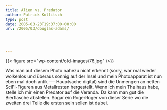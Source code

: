 ```yaml
---
title: Alien vs. Predator
author: Patrick Kollitsch
type: post
date: 2005-03-23T19:37:00+00:00
url: /2005/03/douglas-adams/




---
```

{{< figure src="wp-content/old-images/76.jpg" />}}

Was man auf diesem Photo nahezu nicht erkennt (sorry, war mal wieder wolkenlos und überaus sonnig auf der Insel und mein Photoapparat ist nun eben mal doch antik --- Hauptsache digital) sind die Unmengen an netten SciFi-Figuren aus Metallresten hergestellt. Wenn ich mein Thaihaus habe, stelle ich mir einen Predator auf die Veranda. Da kann man gut die Bierflasche abstellen. Sogar ein RogerRoger von dieser Serie wo die zweiten drei Teile die ersten sein sollen ist dabei.
